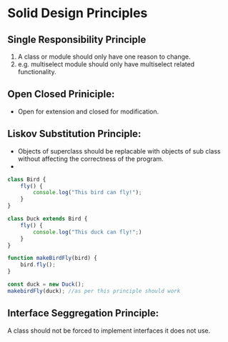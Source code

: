 # Solid Design Principles

## Single Responsibility Principle

1. A class or module should only have one reason to change.
2. e.g. multiselect module should only have multiselect related functionality.

## Open Closed Priniciple:

- Open for extension and closed for modification.

## Liskov Substitution Principle:
- Objects of superclass should be replacable with objects of sub class without affecting the correctness of the program.
- 
```js
class Bird {
    fly() {
        console.log("This bird can fly!");
    }
}

class Duck extends Bird {
    fly() {
        console.log("This duck can fly!";)
    }
}

function makeBirdFly(bird) {
    bird.fly();
}

const duck = new Duck();
makebirdFly(duck); //as per this principle should work
```

## Interface Seggregation Principle:
A class should not be forced to implement interfaces it does not use.